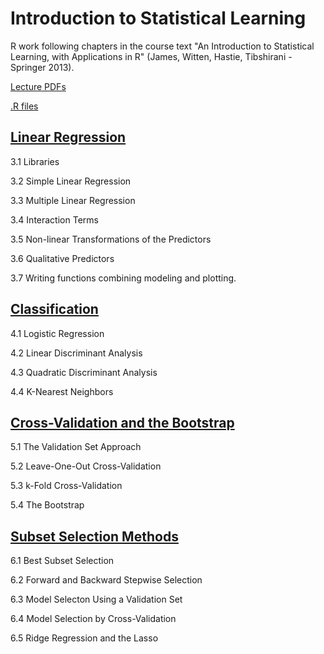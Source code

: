 # Introduction to Statistical Learning

R work following chapters in the course text "An Introduction to Statistical Learning, with Applications in R" (James, Witten, Hastie, Tibshirani - Springer 2013). 

[Lecture PDFs](https://github.com/JustinMShea/Statistical-Learning/tree/master/lecturePDFs)

[.R files](https://github.com/JustinMShea/Statistical-Learning/tree/master/R)

## [Linear Regression](https://github.com/JustinMShea/Statistical-Learning/blob/master/R/03-LinearRegression.pdf)

3.1 Libraries 

3.2 Simple Linear Regression 

3.3 Multiple Linear Regression

3.4 Interaction Terms

3.5 Non-linear Transformations of the Predictors

3.6 Qualitative Predictors

3.7 Writing functions combining modeling and plotting.

## [Classification](https://github.com/JustinMShea/Statistical-Learning/blob/master/R/04-Classification.pdf)

4.1 Logistic Regression 

4.2 Linear Discriminant Analysis

4.3 Quadratic Discriminant Analysis

4.4 K-Nearest Neighbors


## [Cross-Validation and the Bootstrap](https://github.com/JustinMShea/Statistical-Learning/blob/master/R/05-CV-Resampling-Methods.pdf)

5.1 The Validation Set Approach

5.2 Leave-One-Out Cross-Validation   

5.3 k-Fold Cross-Validation

5.4 The Bootstrap


## [Subset Selection Methods](https://github.com/JustinMShea/Statistical-Learning/blob/master/R/06-Model-Selection.pdf)

6.1 Best Subset Selection 

6.2 Forward and Backward Stepwise Selection  

6.3 Model Selecton Using a Validation Set

6.4 Model Selection by Cross-Validation

6.5 Ridge Regression and the Lasso




